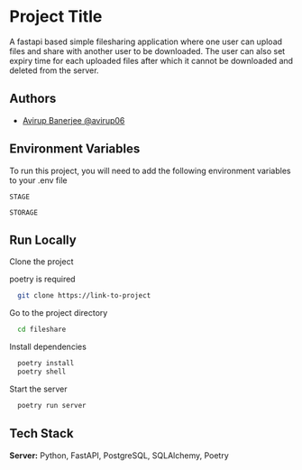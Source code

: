 
# Project Title

A fastapi based simple filesharing application where one user can upload files and share with another user to be downloaded. The user can also set expiry time for each uploaded files after which it cannot be downloaded and deleted from the server.


## Authors

- [Avirup Banerjee @avirup06](https://www.github.com/avirup06)


## Environment Variables

To run this project, you will need to add the following environment variables to your .env file

`STAGE`

`STORAGE`


## Run Locally

Clone the project

poetry is required

```bash
  git clone https://link-to-project
```

Go to the project directory

```bash
  cd fileshare
```

Install dependencies

```bash
  poetry install
  poetry shell
```

Start the server

```bash
  poetry run server
```


## Tech Stack


**Server:** Python, FastAPI, PostgreSQL, SQLAlchemy, Poetry